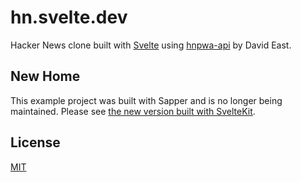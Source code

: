 # hn.svelte.dev

Hacker News clone built with [Svelte](https://svelte.dev) using [hnpwa-api](https://github.com/davideast/hnpwa-api) by David East.

## New Home

This example project was built with Sapper and is no longer being maintained. Please see [the new version built with SvelteKit](https://github.com/sveltejs/sites/tree/master/sites/hn.svelte.dev).

## License

[MIT](LICENSE)
